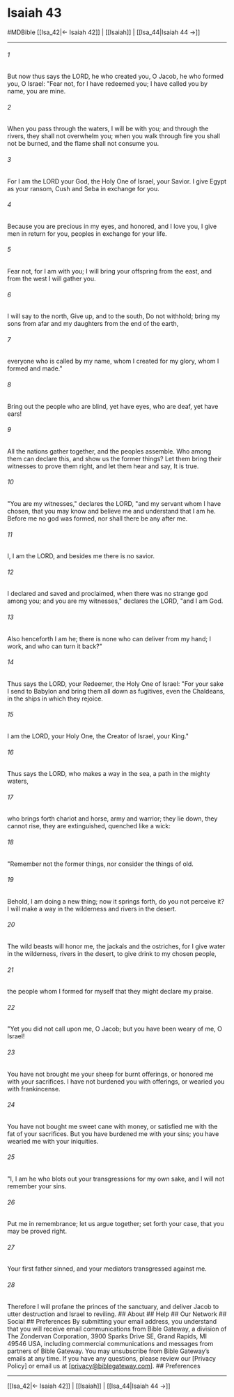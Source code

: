 # Isaiah 43
#MDBible
[[Isa_42|← Isaiah 42]] | [[Isaiah]] | [[Isa_44|Isaiah 44 →]]

***






###### 1 


But now thus says the LORD, he who created you, O Jacob, he who formed you, O Israel: "Fear not, for I have redeemed you; I have called you by name, you are mine. 





###### 2 


When you pass through the waters, I will be with you; and through the rivers, they shall not overwhelm you; when you walk through fire you shall not be burned, and the flame shall not consume you. 





###### 3 


For I am the LORD your God, the Holy One of Israel, your Savior. I give Egypt as your ransom, Cush and Seba in exchange for you. 





###### 4 


Because you are precious in my eyes, and honored, and I love you, I give men in return for you, peoples in exchange for your life. 





###### 5 


Fear not, for I am with you; I will bring your offspring from the east, and from the west I will gather you. 





###### 6 


I will say to the north, Give up, and to the south, Do not withhold; bring my sons from afar and my daughters from the end of the earth, 





###### 7 


everyone who is called by my name, whom I created for my glory, whom I formed and made." 





###### 8 


Bring out the people who are blind, yet have eyes, who are deaf, yet have ears! 





###### 9 


All the nations gather together, and the peoples assemble. Who among them can declare this, and show us the former things? Let them bring their witnesses to prove them right, and let them hear and say, It is true. 





###### 10 


"You are my witnesses," declares the LORD, "and my servant whom I have chosen, that you may know and believe me and understand that I am he. Before me no god was formed, nor shall there be any after me. 





###### 11 


I, I am the LORD, and besides me there is no savior. 





###### 12 


I declared and saved and proclaimed, when there was no strange god among you; and you are my witnesses," declares the LORD, "and I am God. 





###### 13 


Also henceforth I am he; there is none who can deliver from my hand; I work, and who can turn it back?" 





###### 14 


Thus says the LORD, your Redeemer, the Holy One of Israel: "For your sake I send to Babylon and bring them all down as fugitives, even the Chaldeans, in the ships in which they rejoice. 





###### 15 


I am the LORD, your Holy One, the Creator of Israel, your King." 





###### 16 


Thus says the LORD, who makes a way in the sea, a path in the mighty waters, 





###### 17 


who brings forth chariot and horse, army and warrior; they lie down, they cannot rise, they are extinguished, quenched like a wick: 





###### 18 


"Remember not the former things, nor consider the things of old. 





###### 19 


Behold, I am doing a new thing; now it springs forth, do you not perceive it? I will make a way in the wilderness and rivers in the desert. 





###### 20 


The wild beasts will honor me, the jackals and the ostriches, for I give water in the wilderness, rivers in the desert, to give drink to my chosen people, 





###### 21 


the people whom I formed for myself that they might declare my praise. 





###### 22 


"Yet you did not call upon me, O Jacob; but you have been weary of me, O Israel! 





###### 23 


You have not brought me your sheep for burnt offerings, or honored me with your sacrifices. I have not burdened you with offerings, or wearied you with frankincense. 





###### 24 


You have not bought me sweet cane with money, or satisfied me with the fat of your sacrifices. But you have burdened me with your sins; you have wearied me with your iniquities. 





###### 25 


"I, I am he who blots out your transgressions for my own sake, and I will not remember your sins. 





###### 26 


Put me in remembrance; let us argue together; set forth your case, that you may be proved right. 





###### 27 


Your first father sinned, and your mediators transgressed against me. 





###### 28 


Therefore I will profane the princes of the sanctuary, and deliver Jacob to utter destruction and Israel to reviling. ## About ## Help ## Our Network ## Social ## Preferences By submitting your email address, you understand that you will receive email communications from Bible Gateway, a division of The Zondervan Corporation, 3900 Sparks Drive SE, Grand Rapids, MI 49546 USA, including commercial communications and messages from partners of Bible Gateway. You may unsubscribe from Bible Gateway&rsquo;s emails at any time. If you have any questions, please review our [Privacy Policy] or email us at [privacy@biblegateway.com]. ## Preferences

***

[[Isa_42|← Isaiah 42]] | [[Isaiah]] | [[Isa_44|Isaiah 44 →]]
